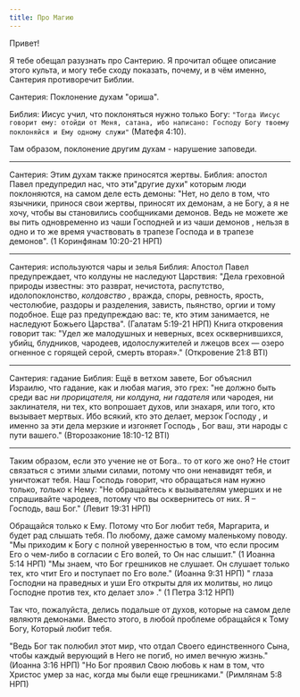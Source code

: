```yaml
---
title: Про Магию
---
```


Привет!

Я тебе обещал разузнать про Сантерию. Я прочитал общее описание этого культа, и могу тебе сходу показать, почему, и в чём именно, Сантерия противоречит Библии.

Сантерия: Поклонение духам "ориша".

Библия: Иисус учил, что поклоняться нужно только Богу: ```"Тогда Иисус говорит ему: отойди от Меня, сатана, ибо написано: Господу Богу твоему поклоняйся и Ему одному служи"``` (Матефя 4:10).

Там образом, поклонение другим духам - нарушение заповеди.

---

Сантерия: Этим духам также приносятся жертвы.
Библия: апостол Павел предупредил нас, что эти"другие духи" которым люди поклоняются, на самом деле есть демоны: "Нет, но дело в том, что язычники, принося свои жертвы, приносят их демонам, а не Богу, а я не хочу, чтобы вы становились сообщниками демонов. Ведь не можете же вы пить одновременно из чаши Господней и из чаши демонов , нельзя в одно и то же время участвовать в трапезе Господа и в трапезе демонов". (1 Коринфянам 10:20‭-‬21 НРП)

---

Сантерия: используются чары и зелья
Библия:
Апостол Павел предупреждает, что колдуны не наследуют Царствия: "Дела греховной природы известны: это разврат, нечистота, распутство, идолопоклонство, *колдовство* , вражда, споры, ревность, ярость, честолюбие, раздоры и разделения, зависть, пьянство, оргии и тому подобное. Еще раз предупреждаю вас: те, кто этим занимается, не наследуют Божьего Царства". (Галатам 5:19‭-‬21 НРП)
Книга откровения говорит так: "Удел же малодушных и неверных, всех осквернившихся, убийц, блудников, чародеев, идолослужителей и лжецов всех — озеро огненное с горящей серой, смерть вторая»." (Откровение 21:8 BTI)

---

Сантерия: гадание
Библия: Ещё в ветхом завете, Бог объяснил Израилю, что гадание, как и любая магия, это грех: "не должно быть среди вас *ни прорицателя, ни колдуна, ни гадателя* или чародея, ни заклинателя, ни тех, кто вопрошает духов, или знахаря, или того, кто вызывает мертвых. Ибо всякий, кто это делает, мерзок Господу , и именно за эти дела мерзкие и изгоняет Господь , Бог ваш, эти народы с пути вашего." (Второзаконие 18:10‭-‬12 BTI)

---

Таким образом, если это учение не от Бога.. то от кого же оно? Не стоит связаться с этими злыми силами, потому что они ненавидят тебя, и уничтожат тебя.
Наш Господь говорит, что обращаться нам нужно только, *только* к Нему: "Не обращайтесь к вызывателям умерших и не спрашивайте чародеев, потому что вы осквернитесь от них. Я – Господь, ваш Бог." (Левит 19:31 НРП)

Обращайся только к Ему. Потому что Бог любит тебя, Маргарита, и будет рад слышать тебя. По любому, даже самому маленькому поводу.
"Мы приходим к Богу с полной уверенностью в том, что если просим Его о чем-либо в согласии с Его волей, то Он нас слышит." (1 Иоанна 5:14 НРП)
"Мы знаем, что Бог грешников не слушает. Он слушает только тех, кто чтит Его и поступает по Его воле." (Иоанна 9:31 НРП)
" глаза Господни на праведных и уши Его открыты для их молитвы, но лицо Господне против тех, кто делает зло» ." (1 Петра 3:12 НРП)

Так что, пожалуйста, делись подальше от духов, которые на самом деле являютя демонами. Вместо этого, в любой проблеме обращайся к Тому Богу, Который любит тебя.

"Ведь Бог так полюбил этот мир, что отдал Своего единственного Сына, чтобы каждый верующий в Него не погиб, но имел вечную жизнь." (Иоанна 3:16 НРП)
"Но Бог проявил Свою любовь к нам в том, что Христос умер за нас, когда мы были еще грешниками." (Римлянам 5:8 НРП)
